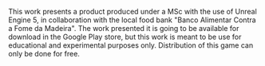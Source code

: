 This work presents a product produced under a MSc with the use of Unreal Engine 5, in collaboration with the local food bank "Banco Alimentar Contra a Fome da Madeira". 
The work presented it is going to be available for download in the Google Play store, but this work is meant to be use for educational and experimental purposes only.
Distribution of this game can only be done for free. 
